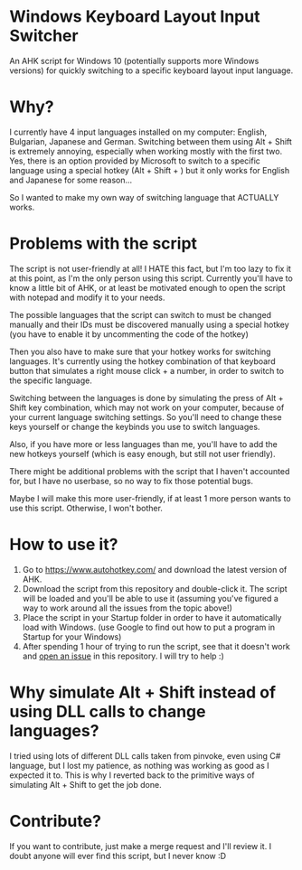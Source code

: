 # Windows Keyboard Layout Input Switcher

An AHK script for Windows 10 (potentially supports more Windows versions) for quickly switching to a specific keyboard layout input language.

# Why?

I currently have 4 input languages installed on my computer:
English, Bulgarian, Japanese and German.
Switching between them using Alt + Shift is extremely annoying, especially when working mostly with the first two.
Yes, there is an option provided by Microsoft to switch to a specific language using a special hotkey (Alt + Shift + <number>) but it only works for English and Japanese for some reason...

So I wanted to make my own way of switching language that ACTUALLY works.

# Problems with the script

The script is not user-friendly at all! I HATE this fact, but I'm too lazy to fix it at this point, as I'm the only person using this script.
Currently you'll have to know a little bit of AHK, or at least be motivated enough to open the script with notepad and modify it to your needs.

The possible languages that the script can switch to must be changed manually and their IDs must be discovered manually using a special hotkey (you have to enable it by uncommenting the code of the hotkey)

Then you also have to make sure that your hotkey works for switching languages. It's currently using the hotkey combination of that keyboard button that simulates a right mouse click + a number, in order to switch to the specific language.

Switching between the languages is done by simulating the press of Alt + Shift key combination, which may not work on your computer, because of your current language switching settings. So you'll need to change these keys yourself or change the keybinds you use to switch languages.

Also, if you have more or less languages than me, you'll have to add the new hotkeys yourself (which is easy enough, but still not user friendly).

There might be additional problems with the script that I haven't accounted for, but I have no userbase, so no way to fix those potential bugs.

Maybe I will make this more user-friendly, if at least 1 more person wants to use this script. Otherwise, I won't bother.

# How to use it?

1. Go to https://www.autohotkey.com/ and download the latest version of AHK.
2. Download the script from this repository and double-click it. The script will be loaded and you'll be able to use it (assuming you've figured a way to work around all the issues from the topic above!)
3. Place the script in your Startup folder in order to have it automatically load with Windows. (use Google to find out how to put a program in Startup for your Windows)
4. After spending 1 hour of trying to run the script, see that it doesn't work and [open an issue](https://github.com/hristoforyordanov92/windowsinputswitcher/issues/new) in this repository. I will try to help :)

# Why simulate Alt + Shift instead of using DLL calls to change languages?

I tried using lots of different DLL calls taken from pinvoke, even using C# language, but I lost my patience, as nothing was working as good as I expected it to.
This is why I reverted back to the primitive ways of simulating Alt + Shift to get the job done.

# Contribute?

If you want to contribute, just make a merge request and I'll review it. I doubt anyone will ever find this script, but I never know :D
